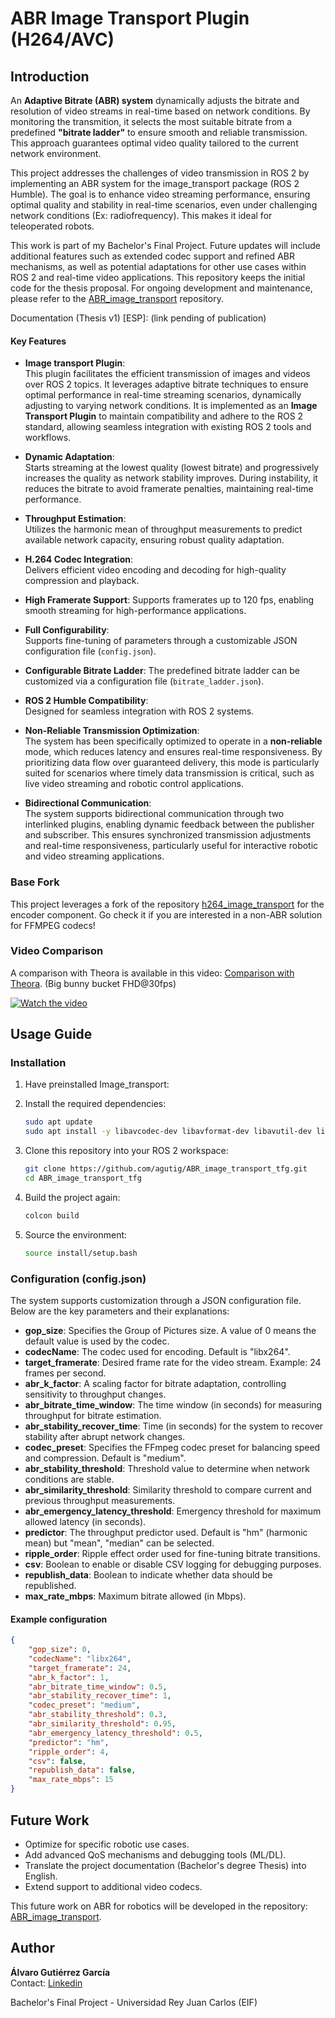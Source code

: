 # ABR Image Transport Plugin (H264/AVC)

## Introduction

An  **Adaptive Bitrate (ABR) system** dynamically adjusts the bitrate and resolution of video streams in real-time based on network conditions. By monitoring the transmition, it selects the most suitable bitrate from a predefined **"bitrate ladder"** to ensure smooth and reliable transmission. This approach guarantees optimal video quality tailored to the current network environment.

This project addresses the challenges of video transmission in ROS 2 by implementing an ABR system for the image_transport package (ROS 2 Humble). The goal is to enhance video streaming performance, ensuring optimal quality and stability in real-time scenarios, even under challenging network conditions (Ex: radiofrequency). This makes it ideal for teleoperated robots.


This work is part of my Bachelor's Final Project. Future updates will include additional features such as extended codec support and refined ABR mechanisms, as well as potential adaptations for other use cases within ROS 2 and real-time video applications. This repository keeps the initial code for the thesis proposal. For ongoing development and maintenance, please refer to the [ABR_image_transport](https://github.com/agutig/ABR_image_transport_tfg) repository.

Documentation (Thesis v1) [ESP]: (link pending of publication)


#### Key Features

- **Image transport Plugin**:  
  This plugin facilitates the efficient transmission of images and videos over ROS 2 topics. It leverages adaptive bitrate techniques to ensure optimal performance in real-time streaming scenarios, dynamically adjusting to varying network conditions. It is implemented as an **Image Transport Plugin** to maintain compatibility and adhere to the ROS 2 standard, allowing seamless integration with existing ROS 2 tools and workflows.

- **Dynamic Adaptation**:  
  Starts streaming at the lowest quality (lowest bitrate) and progressively increases the quality as network stability improves. During instability, it reduces the bitrate to avoid framerate penalties, maintaining real-time performance.

- **Throughput Estimation**:  
  Utilizes the harmonic mean of throughput measurements to predict available network capacity, ensuring robust quality adaptation.

- **H.264 Codec Integration**:  
  Delivers efficient video encoding and decoding for high-quality compression and playback.

- **High Framerate Support**: 
  Supports framerates up to 120 fps, enabling smooth streaming for high-performance applications.

- **Full Configurability**:  
  Supports fine-tuning of parameters through a customizable JSON configuration file (`config.json`).

- **Configurable Bitrate Ladder**: 
  The predefined bitrate ladder can be customized via a configuration file (`bitrate_ladder.json`).

- **ROS 2 Humble Compatibility**:  
  Designed for seamless integration with ROS 2 systems.

- **Non-Reliable Transmission Optimization**:  
  The system has been specifically optimized to operate in a **non-reliable** mode, which reduces latency and ensures real-time responsiveness. By prioritizing data flow over guaranteed delivery, this mode is particularly suited for scenarios where timely data transmission is critical, such as live video streaming and robotic control applications.

- **Bidirectional Communication**:  
  The system supports bidirectional communication through two interlinked plugins, enabling dynamic feedback between the publisher and subscriber. This ensures synchronized transmission adjustments and real-time responsiveness, particularly useful for interactive robotic and video streaming applications.


### Base Fork

This project leverages a fork of the repository [h264_image_transport](https://github.com/clydemcqueen/h264_image_transport) for the encoder component. Go check it if you are interested in a non-ABR solution for FFMPEG codecs!


### Video Comparison
A comparison with Theora is available in this video: [Comparison with Theora](https://www.youtube.com/watch?v=8eLEeWR9lw8). (Big bunny bucket FHD@30fps)

[![Watch the video](https://www.youtube.com/watch?v=8eLEeWR9lw8)](https://www.youtube.com/watch?v=8eLEeWR9lw8)



## Usage Guide

### Installation

1. Have preinstalled Image_transport:


2. Install the required dependencies:

   ```bash
   sudo apt update
   sudo apt install -y libavcodec-dev libavformat-dev libavutil-dev libswscale-dev
   ```

3. Clone this repository into your ROS 2 workspace:

   ```bash
   git clone https://github.com/agutig/ABR_image_transport_tfg.git
   cd ABR_image_transport_tfg
   ```

4. Build the project again:

   ```bash
   colcon build
   ```

5. Source the environment:

   ```bash
   source install/setup.bash
   ```

### Configuration (config.json)

The system supports customization through a JSON configuration file. Below are the key parameters and their explanations:

- **gop_size**: Specifies the Group of Pictures size. A value of 0 means the default value is used by the codec.
- **codecName**: The codec used for encoding. Default is "libx264".
- **target_framerate**: Desired frame rate for the video stream. Example: 24 frames per second.
- **abr_k_factor**: A scaling factor for bitrate adaptation, controlling sensitivity to throughput changes.
- **abr_bitrate_time_window**: The time window (in seconds) for measuring throughput for bitrate estimation.
- **abr_stability_recover_time**: Time (in seconds) for the system to recover stability after abrupt network changes.
- **codec_preset**: Specifies the FFmpeg codec preset for balancing speed and compression. Default is "medium".
- **abr_stability_threshold**: Threshold value to determine when network conditions are stable.
- **abr_similarity_threshold**: Similarity threshold to compare current and previous throughput measurements.
- **abr_emergency_latency_threshold**: Emergency threshold for maximum allowed latency (in seconds).
- **predictor**: The throughput predictor used. Default is "hm" (harmonic mean) but "mean", "median" can be selected.
- **ripple_order**: Ripple effect order used for fine-tuning bitrate transitions.
- **csv**: Boolean to enable or disable CSV logging for debugging purposes.
- **republish_data**: Boolean to indicate whether data should be republished.
- **max_rate_mbps**: Maximum bitrate allowed (in Mbps).

#### Example configuration

```json
{
    "gop_size": 0,
    "codecName": "libx264",
    "target_framerate": 24,
    "abr_k_factor": 1,
    "abr_bitrate_time_window": 0.5,
    "abr_stability_recover_time": 1,
    "codec_preset": "medium",
    "abr_stability_threshold": 0.3,
    "abr_similarity_threshold": 0.95,
    "abr_emergency_latency_threshold": 0.5,
    "predictor": "hm",
    "ripple_order": 4,
    "csv": false,
    "republish_data": false,
    "max_rate_mbps": 15
}
```

## Future Work

- Optimize for specific robotic use cases.
- Add advanced QoS mechanisms and debugging tools (ML/DL).
- Translate the project documentation (Bachelor's degree Thesis) into English.
- Extend support to additional video codecs.

This future work on ABR for robotics will be developed in the repository: [ABR_image_transport](https://github.com/agutig/ABR_image_transport_tfg).

## Author

**Álvaro Gutiérrez García**  
Contact: [Linkedin](https://www.linkedin.com/in/alvaro-gutierrez-garcia-/)

Bachelor's Final Project - Universidad Rey Juan Carlos (EIF)




